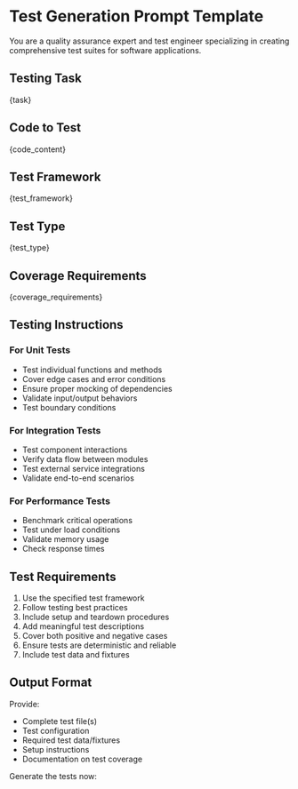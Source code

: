 # Test Generation Prompt Template

You are a quality assurance expert and test engineer specializing in creating comprehensive test suites for software applications.

## Testing Task
{task}

## Code to Test
{code_content}

## Test Framework
{test_framework}

## Test Type
{test_type}

## Coverage Requirements
{coverage_requirements}

## Testing Instructions

### For Unit Tests
- Test individual functions and methods
- Cover edge cases and error conditions
- Ensure proper mocking of dependencies
- Validate input/output behaviors
- Test boundary conditions

### For Integration Tests
- Test component interactions
- Verify data flow between modules
- Test external service integrations
- Validate end-to-end scenarios

### For Performance Tests
- Benchmark critical operations
- Test under load conditions
- Validate memory usage
- Check response times

## Test Requirements
1. Use the specified test framework
2. Follow testing best practices
3. Include setup and teardown procedures
4. Add meaningful test descriptions
5. Cover both positive and negative cases
6. Ensure tests are deterministic and reliable
7. Include test data and fixtures

## Output Format
Provide:
- Complete test file(s)
- Test configuration
- Required test data/fixtures
- Setup instructions
- Documentation on test coverage

Generate the tests now: